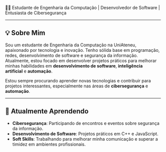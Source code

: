 👨‍💻 Estudante de Engenharia da Computação | Desenvolvedor de Software | Entusiasta de Cibersegurança

---

## 💡 Sobre Mim
Sou um estudante de Engenharia da Computação na UniAteneu, apaixonado por tecnologia e inovação. Tenho sólida base em programação, redes, desenvolvimento de software e segurança da informação. Atualmente, estou focado em desenvolver projetos práticos para melhorar minhas habilidades em **desenvolvimento de software**, **inteligência artificial** e **automação**.

Estou sempre procurando aprender novas tecnologias e contribuir para projetos interessantes, especialmente nas áreas de **cibersegurança** e **automação**.

---
## 🌱 Atualmente Aprendendo
- **Cibersegurança**: Participando de encontros e eventos sobre segurança da informação.
- **Desenvolvimento de Software**: Projetos práticos em C++ e JavaScript.
- **Soft Skills**: Trabalhando para melhorar minha comunicação e superar a timidez em ambientes profissionais.
